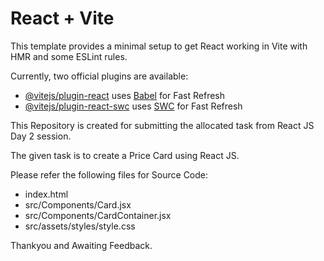 # React + Vite

This template provides a minimal setup to get React working in Vite with HMR and some ESLint rules.

Currently, two official plugins are available:

- [@vitejs/plugin-react](https://github.com/vitejs/vite-plugin-react/blob/main/packages/plugin-react/README.md) uses [Babel](https://babeljs.io/) for Fast Refresh
- [@vitejs/plugin-react-swc](https://github.com/vitejs/vite-plugin-react-swc) uses [SWC](https://swc.rs/) for Fast Refresh

This Repository is created for submitting the allocated task from React JS Day 2 session.

The given task is to create a Price Card using React JS.

Please refer the following files for Source Code:
- index.html
- src/Components/Card.jsx
- src/Components/CardContainer.jsx 
- src/assets/styles/style.css

Thankyou and Awaiting Feedback.
